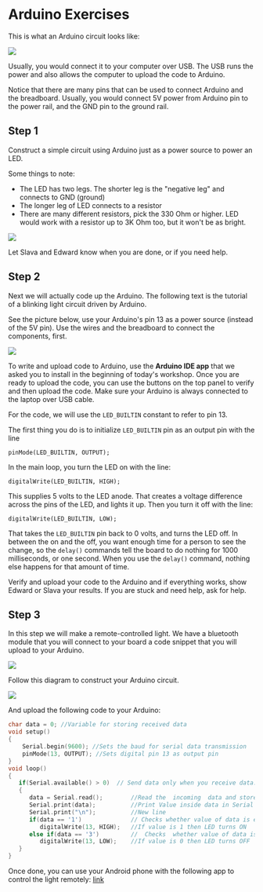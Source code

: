 # Arduino Exercises

This is what an Arduino circuit looks like:

![](./images/knight-rider-breadboard-circuit.jpg)

Usually, you would connect it to your computer over USB. The USB runs the power and also allows the computer to upload the code to Arduino.

Notice that there are many pins that can be used to connect Arduino and the breadboard. Usually, you would connect 5V power from Arduino pin to the power rail, and the GND pin to the ground rail.

## Step 1

Construct a simple circuit using Arduino just as a power source to power an LED.

Some things to note:

- The LED has two legs. The shorter leg is the "negative leg" and connects to GND (ground)
- The longer leg of LED connects to a resistor
- There are many different resistors, pick the 330 Ohm or higher. LED would work with a resistor up to 3K Ohm too, but it won't be as bright.

![](./images/poweredled.jpg)

Let Slava and Edward know when you are done, or if you need help.

## Step 2

Next we will actually code up the Arduino. The following text is the tutorial of a blinking light circuit driven by Arduino.

See the picture below, use your Arduino's pin 13 as a power source (instead of the 5V pin). Use the wires and the breadboard to connect the components, first.

![](./images/ExampleCircuit_bb.png)

To write and upload code to Arduino, use the __Arduino IDE app__ that we asked you to install in the beginning of today's workshop. Once you are ready to upload the code, you can use the buttons on the top panel to verify and then upload the code. Make sure your Arduino is always connected to the laptop over USB cable.

For the code, we will use the `LED_BUILTIN` constant to refer to pin 13.

The first thing you do is to initialize `LED_BUILTIN` pin as an output pin with the line

```
pinMode(LED_BUILTIN, OUTPUT);
```

In the main loop, you turn the LED on with the line:

```
digitalWrite(LED_BUILTIN, HIGH);
```

This supplies 5 volts to the LED anode. That creates a voltage difference across the pins of the LED, and lights it up. Then you turn it off with the line:

```
digitalWrite(LED_BUILTIN, LOW);
```

That takes the `LED_BUILTIN` pin back to 0 volts, and turns the LED off. In between the on and the off, you want enough time for a person to see the change, so the `delay()` commands tell the board to do nothing for 1000 milliseconds, or one second. When you use the `delay()` command, nothing else happens for that amount of time.

Verify and upload your code to the Arduino and if everything works, show Edward or Slava your results. If you are stuck and need help, ask for help.

## Step 3

In this step we will make a remote-controlled light. We have a bluetooth module that you will connect to your board a code snippet that you will upload to your Arduino.

![](./images/led.gif)

Follow this diagram to construct your Arduino circuit.

![](./images/bluetooth.jpg)

And upload the following code to your Arduino:

```c++
char data = 0; //Variable for storing received data
void setup()
{
    Serial.begin(9600); //Sets the baud for serial data transmission                               
    pinMode(13, OUTPUT); //Sets digital pin 13 as output pin
}
void loop()
{
   if(Serial.available() > 0)  // Send data only when you receive data:
   {
      data = Serial.read();        //Read the  incoming  data and store it into variable data
      Serial.print(data);          //Print Value inside data in Serial monitor
      Serial.print("\n");          //New line
      if(data == '1')              // Checks whether value of data is equal to 1
         digitalWrite(13, HIGH);   //If value is 1 then LED turns ON
      else if(data == '3')         //  Checks  whether value of data is equal to 0
         digitalWrite(13, LOW);    //If value is 0 then LED turns OFF
   }
}
```

Once done, you can use your Android phone with the following app to control the light remotely: [link](https://dl.dropboxusercontent.com/u/13403973/BlueArd.apk)


